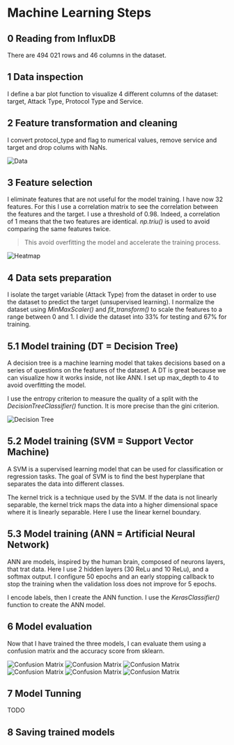 # Machine Learning Steps


## 0 Reading from InfluxDB
There are 494 021 rows and 46 columns in the dataset.


## 1 Data inspection
I define a bar plot function to visualize 4 different columns of the dataset:
target, Attack Type, Protocol Type and Service.


## 2 Feature transformation and cleaning
I convert protocol_type and flag to numerical values, remove service and target and drop colums with NaNs. 

![Data](images/plot1.png)


## 3 Feature selection
I eliminate features that are not useful for the model training. I have now 32 features.
For this I use a correlation matrix to see the correlation between the features and the target.
I use a threshold of 0.98. Indeed, a correlation of 1 means that the two features are identical.
_np.triu()_ is used to avoid comparing the same features twice.
> This avoid overfitting the model and accelerate the training process.

![Heatmap](images/plot2.png)


## 4 Data sets preparation
I isolate the target variable (Attack Type) from the dataset in order to use the dataset to predict the target (unsupervised learning).
I normalize the dataset using _MinMaxScaler()_ and _fit\_transform()_ to scale the features to a range between 0 and 1.
I divide the dataset into 33% for testing and 67% for training.


## 5.1 Model training (DT = Decision Tree)
A decision tree is a machine learning model that takes decisions based on a series of questions on the features of the dataset.
A DT is great because we can visualize how it works inside, not like ANN.
I set up max_depth to 4 to avoid overfitting the model.

I use the entropy criterion to measure the quality of a split with the
_DecisionTreeClassifier()_ function. It is more precise than the gini criterion.

![Decision Tree](images/plot3.png)


## 5.2 Model training (SVM = Support Vector Machine)
A SVM is a supervised learning model that can be used for classification or regression tasks. The goal of SVM is to find the best hyperplane that separates the data into different classes.

The kernel trick is a technique used by the SVM. If the data is not linearly separable, the kernel trick maps the data into a higher dimensional space where it is linearly separable. 
Here I use the linear kernel boundary.


## 5.3 Model training (ANN = Artificial Neural Network)
ANN are models, inspired by the human brain, composed of neurons layers, that trat data. Here I use 2 hidden layers (30 ReLu and 10 ReLu), and a softmax output.
I configure 50 epochs and an early stopping callback to stop the training when the validation loss does not improve for 5 epochs.

I encode labels, then I create the ANN function.
I use the _KerasClassifier()_ function to create the ANN model.

## 6 Model evaluation
Now that I have trained the three models, I can evaluate them using a confusion matrix and the accuracy score from sklearn.

![Confusion Matrix](images/plot4.png)
![Confusion Matrix](images/plot5.png)
![Confusion Matrix](images/plot6.png)
![Confusion Matrix](images/plot7.png)
![Confusion Matrix](images/plot8.png)
![Confusion Matrix](images/plot9.png)

## 7 Model Tunning
TODO

## 8 Saving trained models
